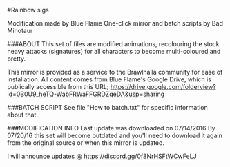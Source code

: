 #Rainbow sigs

Modification made by Blue Flame
One-click mirror and batch scripts by Bad Minotaur

###ABOUT 
This set of files are modified animations, recolouring the stock heavy attacks (signatures) for all characters to become multi-coloured and pretty.

This mirror is provided as a service to the Brawlhalla community for ease of installation. All content comes from Blue Flame's Google Drive, which is publically accessible from this URL; https://drive.google.com/folderview?id=0B0U9_heTQ-WabFRWaFFGRDZqeDA&usp=sharing

###BATCH SCRIPT
See file "How to batch.txt" for specific information about that.

###MODIFICATION INFO
Last update was downloaded on 07/14/2016
By 07/20/16 this set will become outdated and you'll need to download it again from the original source or when this mirror is updated.

I will announce updates @ https://discord.gg/0f8NrHSFtWCwFeLJ
